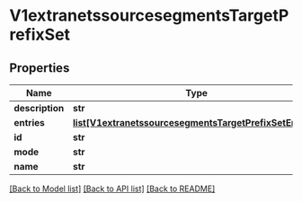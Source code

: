 # V1extranetssourcesegmentsTargetPrefixSet

## Properties
Name | Type | Description | Notes
------------ | ------------- | ------------- | -------------
**description** | **str** |  | [optional] 
**entries** | [**list[V1extranetssourcesegmentsTargetPrefixSetEntries]**](V1extranetssourcesegmentsTargetPrefixSetEntries.md) |  | [optional] 
**id** | **str** |  | [optional] 
**mode** | **str** |  | [optional] 
**name** | **str** |  | [optional] 

[[Back to Model list]](../README.md#documentation-for-models) [[Back to API list]](../README.md#documentation-for-api-endpoints) [[Back to README]](../README.md)

